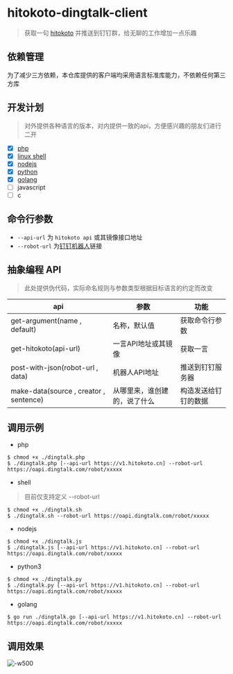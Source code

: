 hitokoto-dingtalk-client
========

> 获取一句 [hitokoto](https://github.com/hitokoto-osc) 并推送到钉钉群，给无聊的工作增加一点乐趣

## 依赖管理
为了减少三方依赖，本仓库提供的客户端均采用语言标准库能力，不依赖任何第三方库

## 开发计划

> 对外提供各种语言的版本，对内提供一致的api，方便感兴趣的朋友们进行二开

- [x] [php](https://github.com/hitokoto-osc/hitokoto-dingtalk-client/blob/master/dingtalk.php)
- [x] [linux shell](https://github.com/hitokoto-osc/hitokoto-dingtalk-client/blob/master/dingtalk.sh)
- [x] [nodejs](https://github.com/hitokoto-osc/hitokoto-dingtalk-client/blob/master/dingtalk.js)
- [x] [python](https://github.com/hitokoto-osc/hitokoto-dingtalk-client/blob/master/dingtalk.py)
- [x] [golang](https://github.com/hitokoto-osc/hitokoto-dingtalk-client/blob/master/dingtalk.go)
- [ ] javascript
- [ ] c

## 命令行参数
- `--api-url` 为 `hitokoto api` 或其镜像接口地址
- `--robot-url` 为[钉钉机器人](https://ding-doc.dingtalk.com/doc#/serverapi2/qf2nxq)链接

## 抽象编程 API

> 此处提供伪代码，实际命名规则与参数类型根据目标语言的约定而改变

|  api  | 参数 |  功能  |
|  ---- | ---- | ----  |
| get-argument(name , default) | 名称，默认值 | 获取命令行参数 |
| get-hitokoto(api-url) | 一言API地址或其镜像 | 获取一言 |
| post-with-json(robot-url , data) | 机器人API地址 |  推送到钉钉服务器 |
| make-data(source , creator , sentence) | 从哪里来，谁创建的，说了什么 | 构造发送给钉钉的数据 |

## 调用示例

- php 

```shell
$ chmod +x ./dingtalk.php
$ ./dingtalk.php [--api-url https://v1.hitokoto.cn] --robot-url https://oapi.dingtalk.com/robot/xxxxx
```

- shell
> 目前仅支持定义 --robot-url

```shell
$ chmod +x ./dingtalk.sh
$ ./dingtalk.sh --robot-url https://oapi.dingtalk.com/robot/xxxxx
```

- nodejs

```shell
$ chmod +x ./dingtalk.js
$ ./dingtalk.js [--api-url https://v1.hitokoto.cn] --robot-url https://oapi.dingtalk.com/robot/xxxxx
```

- python3

```shell
$ chmod +x ./dingtalk.py
$ ./dingtalk.py [--api-url https://v1.hitokoto.cn] --robot-url https://oapi.dingtalk.com/robot/xxxxx
```

- golang

```shell
$ go run ./dingtalk.go [--api-url https://v1.hitokoto.cn] --robot-url https://oapi.dingtalk.com/robot/xxxxx
```

## 调用效果
![-w500](https://alextech-1252251443.cos.ap-guangzhou.myqcloud.com/2020/05-28-15906541899926.jpg)
